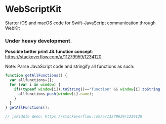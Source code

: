 # WebScriptKit
Starter iOS and macOS code for Swift–JavaScript communication through WebKit

### Under heavy development.

**Possible better print JS.function concept**: https://stackoverflow.com/a/11279959/1234120

Note: Parse JavaScript code and stringify all functions as such:
```js
function getAllFunctions() { 
  var allfunctions=[];
  for (var i in window) {
    if((typeof window[i]).toString()=="function" && window[i].toString().indexOf("native")==-1) {
      allfunctions.push(window[i].name);
    }
  }
} getAllFunctions();

// jsFiddle demo: https://stackoverflow.com/a/11279639/1234120
```
